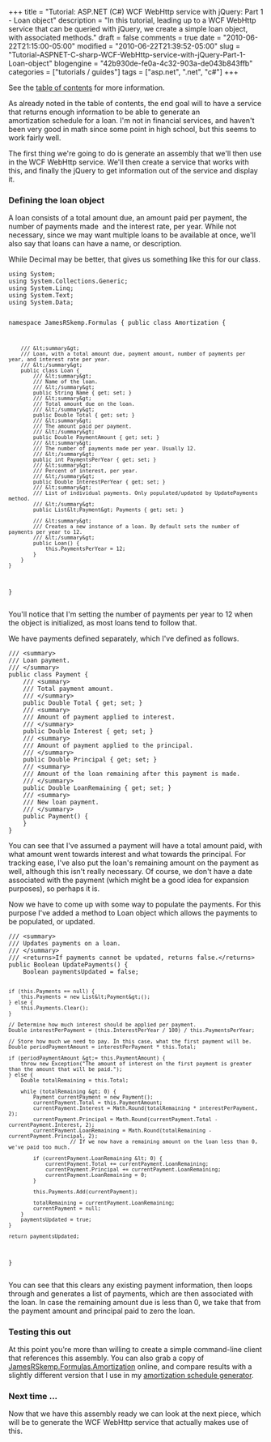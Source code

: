 +++
title = "Tutorial: ASP.NET (C#) WCF WebHttp service with jQuery: Part 1 - Loan object"
description = "In this tutorial, leading up to a WCF WebHttp service that can be queried with jQuery, we create a simple loan object, with associated methods."
draft = false
comments = true
date = "2010-06-22T21:15:00-05:00"
modified = "2010-06-22T21:39:52-05:00"
slug = "Tutorial-ASPNET-C-sharp-WCF-WebHttp-service-with-jQuery-Part-1-Loan-object"
blogengine = "42b930de-fe0a-4c32-903a-de043b843ffb"
categories = ["tutorials / guides"]
tags = ["asp.net", ".net", "c#"]
+++

<div class="note">
<p>See the <a href="http://strivinglife.com/words/post/Tutorial-ASPNET-C-sharp-WCF-WebHttp-service-with-jQuery-Table-of-Contents.aspx">table of contents</a> for more information.</p>
</div>
<p>As already noted in the table of contents, the end goal will to have a service that returns enough information to be able to generate an amortization&nbsp;schedule for a loan. I'm not in financial services, and haven't been very good in math since some point in high school, but this seems to work fairly well.</p>
<p>The first thing we're going to do is generate an assembly that we'll then use in the WCF WebHttp service. We'll then create a service that works with this, and finally the jQuery to get information out of the service and display it.</p>
<h3>Defining the loan object</h3>
<p>A loan consists of a total amount due, an amount paid per payment, the number of payments made&nbsp; and the interest rate, per year. While not necessary, since we may want multiple loans to be available at once, we'll also say that loans can have a name, or description.</p>
<p>While Decimal may be better, that gives us something like this for our class.</p>
<pre class="code"><code class="csharp">using System;
using System.Collections.Generic;
using System.Linq;
using System.Text;
using System.Data;

namespace JamesRSkemp.Formulas {
	public class Amortization {

		/// &lt;summary&gt;
		/// Loan, with a total amount due, payment amount, number of payments per year, and interest rate per year.
		/// &lt;/summary&gt;
		public class Loan {
			/// &lt;summary&gt;
			/// Name of the loan.
			/// &lt;/summary&gt;
			public String Name { get; set; }
			/// &lt;summary&gt;
			/// Total amount due on the loan.
			/// &lt;/summary&gt;
			public Double Total { get; set; }
			/// &lt;summary&gt;
			/// The amount paid per payment.
			/// &lt;/summary&gt;
			public Double PaymentAmount { get; set; }
			/// &lt;summary&gt;
			/// The number of payments made per year. Usually 12.
			/// &lt;/summary&gt;
			public int PaymentsPerYear { get; set; }
			/// &lt;summary&gt;
			/// Percent of interest, per year.
			/// &lt;/summary&gt;
			public Double InterestPerYear { get; set; }
			/// &lt;summary&gt;
			/// List of individual payments. Only populated/updated by UpdatePayments method.
			/// &lt;/summary&gt;
			public List&lt;Payment&gt; Payments { get; set; }

			/// &lt;summary&gt;
			/// Creates a new instance of a loan. By default sets the number of payments per year to 12.
			/// &lt;/summary&gt;
			public Loan() {
				this.PaymentsPerYear = 12;
			}
		}
	}
}</code></pre>
<p>You'll notice that I'm setting the number of payments per year to 12 when the object is initialized, as most loans tend to follow that.</p>
<p>We have payments defined separately, which I've defined as follows.</p>
<pre class="code"><code class="csharp">/// &lt;summary&gt;
/// Loan payment.
/// &lt;/summary&gt;
public class Payment {
	/// &lt;summary&gt;
	/// Total payment amount.
	/// &lt;/summary&gt;
	public Double Total { get; set; }
	/// &lt;summary&gt;
	/// Amount of payment applied to interest.
	/// &lt;/summary&gt;
	public Double Interest { get; set; }
	/// &lt;summary&gt;
	/// Amount of payment applied to the principal.
	/// &lt;/summary&gt;
	public Double Principal { get; set; }
	/// &lt;summary&gt;
	/// Amount of the loan remaining after this payment is made.
	/// &lt;/summary&gt;
	public Double LoanRemaining { get; set; }
	/// &lt;summary&gt;
	/// New loan payment.
	/// &lt;/summary&gt;
	public Payment() {
	}
}</code></pre>
<p>You can see that I've assumed a payment will have a total amount paid, with what amount went towards interest and what towards the principal. For tracking ease, I've also put the loan's remaining amount on the payment as well, although this isn't really necessary. Of course, we don't have a date associated with the payment (which might be a good idea for expansion purposes), so perhaps it is.</p>
<p>Now we have to come up with some way to populate the payments. For this purpose I've added a method to Loan object which allows the payments to be populated, or updated.</p>
<pre class="code"><code class="csharp">/// &lt;summary&gt;
/// Updates payments on a loan.
/// &lt;/summary&gt;
/// &lt;returns&gt;If payments cannot be updated, returns false.&lt;/returns&gt;
public Boolean UpdatePayments() {
	Boolean paymentsUpdated = false;

	if (this.Payments == null) {
		this.Payments = new List&lt;Payment&gt;();
	} else {
		this.Payments.Clear();
	}

	// Determine how much interest should be applied per payment.
	Double interestPerPayment = (this.InterestPerYear / 100) / this.PaymentsPerYear;

	// Store how much we need to pay. In this case, what the first payment will be.
	Double periodPaymentAmount = interestPerPayment * this.Total;

	if (periodPaymentAmount &gt;= this.PaymentAmount) {
		throw new Exception("The amount of interest on the first payment is greater than the amount that will be paid.");
	} else {
		Double totalRemaining = this.Total;

		while (totalRemaining &gt; 0) {
			Payment currentPayment = new Payment();
			currentPayment.Total = this.PaymentAmount;
			currentPayment.Interest = Math.Round(totalRemaining * interestPerPayment, 2);
			currentPayment.Principal = Math.Round(currentPayment.Total - currentPayment.Interest, 2);
			currentPayment.LoanRemaining = Math.Round(totalRemaining - currentPayment.Principal, 2);
						// If we now have a remaining amount on the loan less than 0, we've paid too much.

			if (currentPayment.LoanRemaining &lt; 0) {
				currentPayment.Total += currentPayment.LoanRemaining;
				currentPayment.Principal += currentPayment.LoanRemaining;
				currentPayment.LoanRemaining = 0;
			}

			this.Payments.Add(currentPayment);

			totalRemaining = currentPayment.LoanRemaining;
			currentPayment = null;
		}
		paymentsUpdated = true;
	}

	return paymentsUpdated;
}</code></pre>
<p>You can see that this clears any existing payment information, then loops through and generates a list of payments, which are then associated with the loan. In case the remaining amount due is less than 0, we take that from the payment amount and principal paid to zero the loan.</p>
<h3>Testing this out</h3>
<p>At this point you're more than willing to create a simple command-line client that references this assembly. You can also grab a copy of <a rel="external download" href="http://media.jamesrskemp.com/articles/JamesRSkemp.Formulas.Amortization.cs.txt">JamesRSkemp.Formulas.Amortization</a> online, and compare results with a slightly different version that I use in my <a rel="external" href="http://jamesrskemp.com/testing/asp.net/Amortization.aspx">amortization schedule generator</a>.</p>
<h3>Next time ...</h3>
<p>Now that we have this assembly ready we can look at the next piece, which will be to generate the WCF WebHttp service that actually makes use of this.</p>
